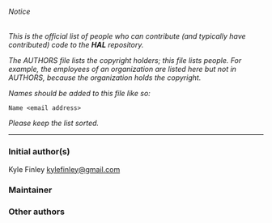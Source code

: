 ###### Notice

*This is the official list of people who can contribute (and typically have
contributed) code to the **HAL** repository.*

*The AUTHORS file lists the copyright holders; this file lists people. For
example, the employees of an organization are listed here but not in AUTHORS,
because the organization holds the copyright.*

*Names should be added to this file like so:*

	Name <email address>

*Please keep the list sorted.*

* * *

### Initial author(s)

Kyle Finley <kylefinley@gmail.com>

### Maintainer



### Other authors

